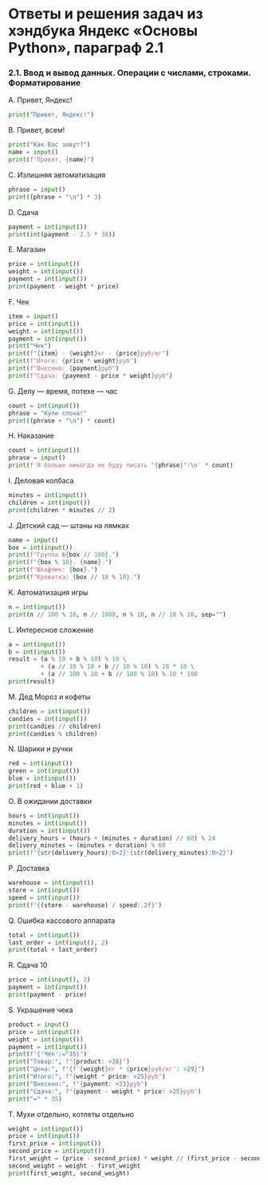 # Ответы и решения задач из хэндбука Яндекс «Основы Python», параграф 2.1

### 2.1. Ввод и вывод данных. Операции с числами, строками. Форматирование

A. Привет, Яндекс!
```python
print("Привет, Яндекс!")
```

B. Привет, всем!
```python
print("Как Вас зовут?")
name = input()
print(f"Привет, {name}")
```

C. Излишняя автоматизация
```python
phrase = input()
print((phrase + "\n") * 3)
```

D. Сдача
```python
payment = int(input())
print(int(payment - 2.5 * 38))
```

E. Магазин
```python
price = int(input())
weight = int(input())
payment = int(input())
print(payment - weight * price)
```

F. Чек
```python
item = input()
price = int(input())
weight = int(input())
payment = int(input())
print("Чек")
print(f"{item} - {weight}кг - {price}руб/кг")
print(f"Итого: {price * weight}руб")
print(f"Внесено: {payment}руб")
print(f"Сдача: {payment - price * weight}руб")
```

G. Делу — время, потехе — час
```python
count = int(input())
phrase = "Купи слона!"
print((phrase + "\n") * count)
```

H. Наказание
```python
count = int(input())
phrase = input()
print(f'Я больше никогда не буду писать "{phrase}"!\n' * count)
```

I. Деловая колбаса
```python
minutes = int(input())
children = int(input())
print(children * minutes // 2)
```

J. Детский сад — штаны на лямках
```python
name = input()
box = int(input())
print(f"Группа №{box // 100}.")
print(f"{box % 10}. {name}.")
print(f"Шкафчик: {box}.")
print(f"Кроватка: {box // 10 % 10}.")
```

K. Автоматизация игры
```python
n = int(input())
print(n // 100 % 10, n // 1000, n % 10, n // 10 % 10, sep="")
```

L. Интересное сложение
```python
a = int(input())
b = int(input())
result = (a % 10 + b % 10) % 10 \
         + (a // 10 % 10 + b // 10 % 10) % 10 * 10 \
         + (a // 100 % 10 + b // 100 % 10) % 10 * 100
print(result)
```

M. Дед Мороз и кофеты
```python
children = int(input())
candies = int(input())
print(candies // children)
print(candies % children)
```

N. Шарики и ручки
```python
red = int(input())
green = int(input())
blue = int(input())
print(red + blue + 1)
```

O. В ожидании доставки
```python
hours = int(input())
minutes = int(input())
duration = int(input())
delivery_hours = (hours + (minutes + duration) // 60) % 24
delivery_minutes = (minutes + duration) % 60
print(f"{str(delivery_hours):0>2}:{str(delivery_minutes):0>2}")
```

P. Доставка
```python
warehouse = int(input())
store = int(input())
speed = int(input())
print(f"{(store - warehouse) / speed:.2f}")
```

Q. Ошибка кассового аппарата
```python
total = int(input())
last_order = int(input(), 2)
print(total + last_order)
```

R. Сдача 10
```python
price = int(input(), 2)
payment = int(input())
print(payment - price)
```

S. Украшение чека
```python
product = input()
price = int(input())
weight = int(input())
payment = int(input())
print(f"{'Чек':=^35}")
print("Товар:", f"{product: >28}")
print("Цена:", f"{f'{weight}кг * {price}руб/кг': >29}")
print("Итого:", f"{weight * price: >25}руб")
print("Внесено:", f"{payment: >23}руб")
print("Сдача:", f"{payment - weight * price: >25}руб")
print("=" * 35)
```

T. Мухи отдельно, котлеты отдельно
```python
weight = int(input())
price = int(input())
first_price = int(input())
second_price = int(input())
first_weight = (price - second_price) * weight // (first_price - second_price)
second_weight = weight - first_weight
print(first_weight, second_weight)
```